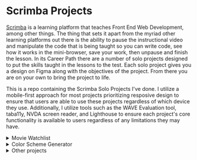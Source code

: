# Scrimba Projects

[Scrimba](https://www.scrimba.com/) is a learning platform that teaches Front End Web Development, among other things. The thing that sets it apart from the myriad other learning platforms out there is the ability to pause the instructional video and manipulate the code that is being taught so you can write code, see how it works in the mini-browser, save your work, then unpause and finish the lesson. In its Career Path there are a number of solo projects designed to put the skills taught in the lessons to the test. Each solo project gives you a design on Figma along with the objectives of the project. From there you are on your own to bring the project to life.

This is a repo containing the Scrimba Solo Projects I've done. I utilize a mobile-first approach for most projects prioritizing resposive design to ensure that users are able to use these projects regardless of which device they use. Additionally, I utilize tools such as the WAVE Evaluation tool, taba11y, NVDA screen reader, and Lighthouse to ensure each project's core functionality is available to users regardless of any limitations they may have.

<details>
  <summary>Movie Watchlist</summary>
  
  - [Movie Watchlist](https://dallasviars.github.io/ScrimbaProjects/Movie-Watchlist/)
  
  ### Project requirements: 
  - Contain two pages
    - index.html
      - Search page
      - Calls the OMDB API using title search
      - Displays search results 
    - watchlist.html
      - Displays movie data for movies saved using an "Add to watchlist" button
    - Button to "add to watchlist" to save data to local storage
  
  ### Skills used:
  - Asynchronous promises
  - Async / await
  - Multiple fetches from API
  - Error handling
  - Object destructuring
  - Nullish coalescing operator
  - HTML, CSS, and Javascript
  - Snackbar / Toast
  - Toggle Darkmode
  - localStorage & sessionStorage
  - Exporting Javascript as a Namespace
  - Testing through Accessibility tools such as the WAVE Evaluation Tool, taba11y, the NVDA screen reader, and Lighthouse
  
  ### Notes, thoughts, and methodology:

This was such a fun and educational project to work on. I really enjoyed reading through the API documentation and testing its functionality. Some of the things I learned while working on this project are: 

- Use of nullish coalescing operator: I had run into trouble with the saved watchlist trying to assign value to the currentWatchlist variable when the localStorage "watchlist" item didn't exist. Using the NCO here allowed me to account for the possibility of nullish values and offer an alternative value to the variable.
- Use of a Snackbar / Toast to convey unobtrusive information to the user

If I were to do this project again in the future I would explore the use of Partial Application Use to make the fetch calls more reusable.
  
</details>

<details>
  <summary> Color Scheme Generator </summary>
  
  - [Color Scheme Generator](https://dallasviars.github.io/ScrimbaProjects/Color-Scheme-Generator/)
  
  #### Project requirements: 
  - Use an `<input type="color">` element
  - Use `<select>` to choose a color scheme
  - Use fetch to retrieve color information from an API
  - Initiate the fetch by clicking a button
  - Display the scheme colors and hex values
  - Extra credit:
    - Display color name
    - Enable one-click copy for the hex value
  
  #### Skills used:
  - HTML, CSS, and Javascript
  - Asynchronous promises
  - Fetch data from an API
  - Use of ternary operator
  - Testing through Accessibility tools such as the WAVE Evaluation Tool, taba11y, the NVDA screen reader, and Lighthouse
  
  #### Notes, thoughts, and methodology:
The Color Scheme Generator project was a fun exercise in accessing an API using user-selected information. This project saw my first implementation of a Dark mode toggle.

My next updates on this project will be:
- Updating to use async/await
- Update copy notification to use a Snackbar instead of the .alert() method
- Update to use React

</details>

<details>
  <summary>Other projects</summary>

  - [We Are the Champions](https://dallasviars.github.io/ScrimbaProjects/We-Are-The-Champions/)
     - An app using Firebase designed to allow you to cheer on your friends and colleagues by leaving notes celebrating their work.
  - [Tindog](https://dallasviars.github.io/ScrimbaProjects/Tindog/)
     - A Tinder clone for finding animal friends for your pets!
     - I've never used Tinder and since the Figma design only had a mobile layout I created a wider-screen option.
     - When I revisit this project I plan to use React and also implement sidebars listing the accepted/rejected matches
  - [Oldagram](https://dallasviars.github.io/ScrimbaProjects/Oldagram/)
       - An Instagram clone
       - Double clicking the main image or the heart icon increases the like count, Shift+click reduces the like count
  - [Learning Journal](https://dallasviars.github.io/ScrimbaProjects/Learning-Journal/)
       - An online journaling site demo
  - [Best Bank](https://dallasviars.github.io/ScrimbaProjects/Best-Bank/)
       - A simple Banking page
       - When I revisit this project I plan to add functionality to create transactions for the accounts

</details>

















